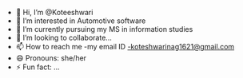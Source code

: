 - 👋 Hi, I’m @Koteeshwari
- 👀 I’m interested in Automotive software
- 🌱 I’m currently pursuing my MS in information studies
- 💞️ I’m looking to collaborate...
- 📫 How to reach me -my email ID -koteshwarinag1621@gmail.com
- 😄 Pronouns: she/her
- ⚡ Fun fact: ...

<!---
Koteeshwari/Koteeshwari is a ✨ special ✨ repository because its `README.md` (this file) appears on your GitHub profile.
You can click the Preview link to take a look at your changes.
--->
